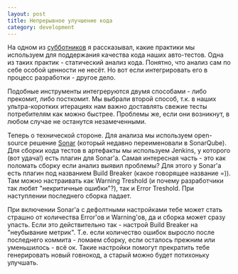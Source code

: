 ```yaml
---
layout: post
title: Непрерывное улучшение кода
category: development
---
```


На одном из [субботников](http://events.yandex.ru/events/yasubbotnik/) я рассказывал, какие практики мы используем для поддержания качества кода наших авто-тестов. Одна из таких практик - статический анализ кода. Понятно, что анализ сам по себе особой ценности не несёт. Но вот если интегрировать его в процесс разработки - другое дело.

Подобные инструменты интегреруются двумя способами - либо прекомит, либо посткомит. Мы выбрали второй способ, т.к. в наших ультра-коротких итерациях нам важно доставлять свежие тесты потребителям как можно быстрее. Проблемы же, если они возникнут, в любом случае не останутся незамеченными.

Теперь о технической стороне. Для анализа мы используем open-source решение [Sonar](http://www.sonarqube.org/) (который недавно переименовали в SonarQube). Для сборки кода тестов в артефакты мы используем Jenkins, у которого (вот удача!) есть плагин для Sonar'a. Самая интересная часть - это как поломать сборку если анализ выявил проблемы? Для этого у Sonar'a есть плагин под названием Build Breaker (какое говорящее название =)). Там можно настраивать как Warning Treshold (и почему разработчики так любят "некритичные ошибки"?), так и Error Treshold. При наступлении последнего сборка падает.

При включении Sonar'a с дефолтными настройками тебе может стать страшно от количества Error'ов и Warning'ов, да и сборка может сразу упасть. Если это действительно так - настрой Build Breaker на "неубывание метрик". Т.е. если количество ошибок выросло после последнего коммита - ломаем сборку, если осталось прежним или уменьшилось - всё ок. Такие настройки помогут прекратить тебе генерировать новый говнокод, а старый можно будет потихоньку улучшать.